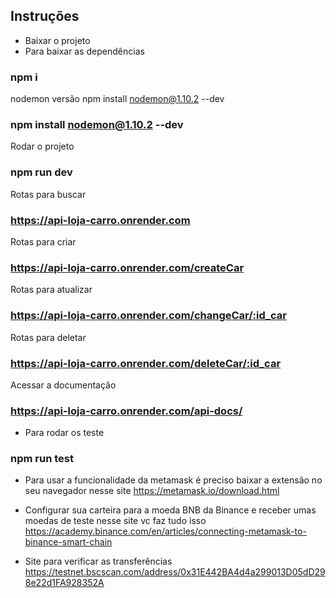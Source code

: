 ## Instruções
- Baixar o projeto  
-  Para baixar as dependências 
### npm i 

nodemon versão npm install nodemon@1.10.2 --dev
### npm install nodemon@1.10.2 --dev

Rodar o projeto 
### npm run dev

Rotas para buscar
### https://api-loja-carro.onrender.com


Rotas para criar 
### https://api-loja-carro.onrender.com/createCar

Rotas para atualizar
### https://api-loja-carro.onrender.com/changeCar/:id_car

Rotas para deletar
### https://api-loja-carro.onrender.com/deleteCar/:id_car


Acessar a documentação 
### https://api-loja-carro.onrender.com/api-docs/

- Para rodar os teste
### npm run test

- Para usar a funcionalidade da metamask é preciso baixar a extensão no seu navegador nesse site https://metamask.io/download.html
- Configurar sua carteira para a moeda BNB da Binance   e receber umas moedas de teste nesse site vc 
faz tudo isso https://academy.binance.com/en/articles/connecting-metamask-to-binance-smart-chain

- Site para verificar as transferências https://testnet.bscscan.com/address/0x31E442BA4d4a299013D05dD298e22d1FA928352A



